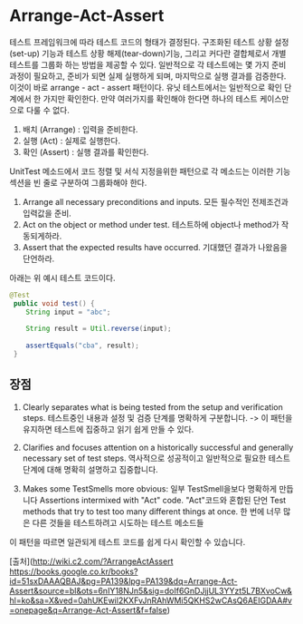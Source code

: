 # Arrange-Act-Assert
테스트 프레임워크에 따라 테스트 코드의 형태가 결정된다. 구조화된 테스트 상황 설정(set-up) 기능과 테스트 상황 해제(tear-down)기능, 그리고 커다란 결합체로서 개별 테스트를 그룹화 하는 방법을 제공할 수 있다. 
일반적으로 각 테스트에는 몇 가지 준비 과정이 필요하고, 준비가 되면 실제 실행하게 되며, 마지막으로 실행 결과를 검증한다. 이것이 바로 arrange - act - assert 패턴이다.
유닛 테스트에서는 일반적으로 확인 단계에서 한 가지만 확인한다. 만약 여러가지를 확인해야 한다면 하나의 테스트 케이스만으로 다룰 수 없다. 

1) 배치 (Arrange) : 입력을 준비한다.
2) 실행 (Act) : 실제로 실행한다.
3) 확인 (Assert) : 실행 결과를 확인한다.

UnitTest 메소드에서 코드 정렬 및 서식 지정을위한 패턴으로 각 메소드는 이러한 기능 섹션을 빈 줄로 구분하여 그룹화해야 한다.

1. Arrange all necessary preconditions and inputs.
모든 필수적인  전제조건과 입력값을 준비.
2. Act on the object or method under test.
테스트하에 object나 method가 작동되게하라.
3. Assert that the expected results have occurred.
기대했던 결과가 나왔음을 단언하라.

아래는 위 예시 테스트 코드이다. 

```java
@Test
 public void test() {
    String input = "abc";
    		
    String result = Util.reverse(input);
    
    assertEquals("cba", result);
 }
```

## 장점
1) Clearly separates what is being tested from the setup and verification steps.
테스트중인 내용과 설정 및 검증 단계를 명확하게 구분합니다. -> 이 패턴을 유지하면 테스트에 집중하고 읽기 쉽게 만들 수 있다.

2) Clarifies and focuses attention on a historically successful and generally necessary set of test steps.
역사적으로 성공적이고 일반적으로 필요한 테스트 단계에 대해 명확히 설명하고 집중합니다.

3) Makes some TestSmells more obvious:
일부 TestSmell을보다 명확하게 만듭니다
Assertions intermixed with "Act" code.
"Act"코드와 혼합된 단언
Test methods that try to test too many different things at once.
한 번에 너무 많은 다른 것들을 테스트하려고 시도하는 테스트 메소드들

이 패턴을 따르면 일관되게 테스트 코드를 쉽게 다시 확인할 수 있습니다.


[출처](http://wiki.c2.com/?ArrangeActAssert
https://books.google.co.kr/books?id=51sxDAAAQBAJ&pg=PA139&lpg=PA139&dq=Arrange-Act-Assert&source=bl&ots=6nIY18NJn5&sig=doIf6GnDJjjUL3YYzt5L7BXvoCw&hl=ko&sa=X&ved=0ahUKEwil2KXFvJnRAhWMi5QKHS2wCAsQ6AEIGDAA#v=onepage&q=Arrange-Act-Assert&f=false)
